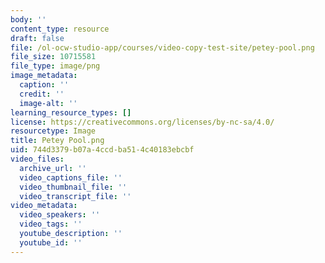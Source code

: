 ```yaml
---
body: ''
content_type: resource
draft: false
file: /ol-ocw-studio-app/courses/video-copy-test-site/petey-pool.png
file_size: 10715581
file_type: image/png
image_metadata:
  caption: ''
  credit: ''
  image-alt: ''
learning_resource_types: []
license: https://creativecommons.org/licenses/by-nc-sa/4.0/
resourcetype: Image
title: Petey Pool.png
uid: 744d3379-b07a-4ccd-ba51-4c40183ebcbf
video_files:
  archive_url: ''
  video_captions_file: ''
  video_thumbnail_file: ''
  video_transcript_file: ''
video_metadata:
  video_speakers: ''
  video_tags: ''
  youtube_description: ''
  youtube_id: ''
---
```

